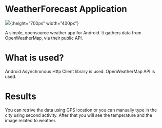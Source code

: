 # WeatherForecast Application
![](WeatherApp-Gif.gif){:height="700px" width="400px"}

A simple, opensource weather app for Android. It gathers data from OpenWeatherMap, via their public API.
# What is used?
Android Asynchronous Http Client library is used.
OpenWeatherMap API is used.

# Results
You can retrive the data using GPS location or you can manually type in the city using second activity.
After that you will see the temperature and the image related to weather.

